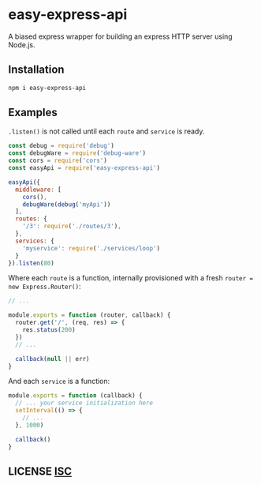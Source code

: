 # easy-express-api
A biased express wrapper for building an express HTTP server using Node.js.


## Installation
``` bash
npm i easy-express-api
```


## Examples
`.listen()` is not called until each `route` and `service` is ready.

``` javascript
const debug = require('debug')
const debugWare = require('debug-ware')
const cors = require('cors')
const easyApi = require('easy-express-api')

easyApi({
  middleware: [
    cors(),
    debugWare(debug('myApi'))
  ],
  routes: {
    '/3': require('./routes/3'),
  },
  services: {
    'myservice': require('./services/loop')
  }
}).listen(80)
```

Where each `route` is a function, internally provisioned with a fresh `router = new Express.Router()`:
``` js
// ...

module.exports = function (router, callback) {
  router.get('/', (req, res) => {
    res.status(200)
  })
  // ...

  callback(null || err)
}
```

And each `service` is a function:

``` js
module.exports = function (callback) {
  // ... your service initialization here
  setInterval(() => {
    // ...
  }, 1000)

  callback()
}
```


## LICENSE [ISC](LICENSE)

